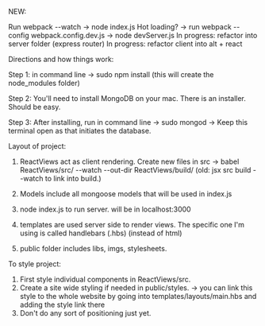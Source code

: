 NEW:

Run webpack --watch -> node index.js
Hot loading? -> run webpack --config webpack.config.dev.js -> node devServer.js
In progress: refactor into server folder (express router)
In progress: refactor client into alt + react



Directions and how things work:

Step 1:  in command line ->  sudo npm install 
(this will create the node_modules folder)

Step 2: You'll need to install MongoDB on your mac. There is an installer. Should be easy. 

Step 3: After installing, run in command line -> sudo mongod 
	-> Keep this terminal open as that initiates the database.

Layout of project:

1. ReactViews act as client rendering. Create new files in src ->
babel ReactViews/src/ --watch --out-dir ReactViews/build/
(old: jsx src build --watch to link into build.)


2. Models include all mongoose models that will be used in index.js

3. node index.js to run server. will be in localhost:3000

4. templates are used server side to render views. The specific one I'm using is called handlebars (.hbs) (instead of html)

5. public folder includes libs, imgs, stylesheets.

To style project:

1. First style individual components in ReactViews/src.
2. Create a site wide styling if needed in public/styles.
	-> you can link this style to the whole website by going into templates/layouts/main.hbs and adding the style link there
3. Don't do any sort of positioning just yet. 


